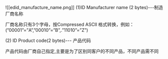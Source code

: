![[edid_manufacture_name.png]]
(1)ID Manufacturer name (2 bytes)---制造厂商名称

厂商名称只有3个字母，按Compressed ASCII 格式转换，例如： (”00001”=”A”,”00010”=”B”,.”11010”=”Z”)

(2) ID Product code(2 bytes)--- 产品代码

产品代码由厂商自己指定,主要是为了区别同客户的不同产品，不同产品需不同